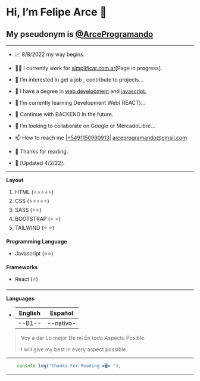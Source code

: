#  Hi, I’m **Felipe Arce** 👋
## My pseudonym is [@ArceProgramando](https://github.com/arceprogramando) 

---
* 📈 8/8/2022 my way begins.
* 👨‍💻 I currently work for [simplificar.com.ar](https://simplificar.com.ar)[Page in progress].
* 👀 I’m interested in get a job , 
contribute to projects...
* 💎 I have a degree in [web development](https://www.coderhouse.com/certificados/637579203779c3000ed1cb30) and [javascript.](https://www.coderhouse.com/certificados/63f649e3f457ee000ea355d6)
* 🌱 I’m currently learning Development Web( REACT)... 
* 🚀 Continue with  BACKEND In the future.
* 💞️ I’m looking to collaborate on Google or MercadoLibre...
* 📫 How to reach me |[+5491150990913](https://api.whatsapp.com/send/?phone=5491150990913&text=Holaa%21+me+gustaria+un+presupuesto+de+tu+trabajo+desarrollando+paginas+web+%21%21%21%21&type=phone_number&app_absent=0)| arceprogramando@gmail.com
* 🙏 Thanks for reading.

* 🧿 [Updated 4/2/22].


--- 
__Layout__

1. HTML (⭐⭐⭐⭐⭐) 
1. CSS (⭐⭐⭐⭐⭐)
1. SASS (⭐⭐)
1. BOOTSTRAP (⭐ ⭐)
1. TAILWIND (⭐ ⭐)

__Programming Language__
* Javascript (⭐⭐)

__Frameworks__
* React (⭐)

---
__Languages__
*  |English|Español|
    |---|---|
    |--B1--|--nativo-|


>  Voy a dar Lo mejor De mi En todo Aspecto Posible. 
>
>I will give my best in every aspect possible.
---
```javascript
    console.log("Thanks For Reading ❤️🖥️❤️ ");
```


---
<!-- ![imagen Mia](https://i.ibb.co/tMpmh4X/301806148-599710788464539-2088601974251784911-n.jpg) -->
<!---
arceprogramando/arceprogramando is a ✨ special ✨ repository because its `README.md` (this file) appears on your GitHub profile.
You can click the Preview link to take a look at your changes.
--->
